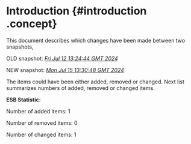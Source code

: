# Introduction {#introduction .concept}

This document describes which changes have been made between two snapshots,

OLD snapshot: *[Fri Jul 12 13:24:44 GMT 2024](../../1720790684513/html/index.md)*

NEW snapshot: *[Mon Jul 15 13:30:48 GMT 2024](../../1721050248704/html/index.md)*

The items could have been either added, removed or changed. Next list summarizes numbers of added, removed or changed items.

**ESB Statistic:**

Number of added items: 1

Number of removed items: 0

Number of changed items: 1

